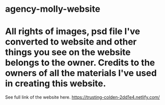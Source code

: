 # agency-molly-website

# All rights of images, psd file I've converted to website and other things you see on the website belongs to the owner. Credits to the owners of all the materials I've used in creating this website.

See full link of the website here. 
https://trusting-colden-2dd1e4.netlify.com/
